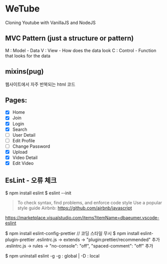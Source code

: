 # WeTube

Cloning Youtube with VanillaJS and NodeJS

## MVC Pattern (just a structure or pattern)

M : Model - Data
V : View - How does the data look
C : Control - Function that looks for the data

## mixins(pug)

웹사이트에서 자주 반복되는 html 코드

## Pages:

- [x] Home
- [x] Join
- [x] Login
- [x] Search
- [ ] User Detail
- [ ] Edit Profile
- [ ] Change Password
- [x] Upload
- [x] Video Detail
- [x] Edit Video

## EsLint - 오류 체크

$ npm install eslint
$ eslint --init

> To check syntax, find problems, and enforce code style
> Use a popular style guide
> Airbnb: https://github.com/airbnb/javascript

https://marketplace.visualstudio.com/items?itemName=dbaeumer.vscode-eslint

\$ npm install eslint-config-prettier // 코딩 스타일 무시
\$ npm install eslint-plugin-prettier
.eslintrc.js -> extends -> "plugin:prettier/recommended" 추가
.eslintrc.js -> rules -> "no-console": "off", "spaced-comment": "off" 추가

\$ npm uninstall eslint -g
-g : global | -D : local
